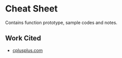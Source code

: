 # Cheat Sheet
Contains function prototype, sample codes and notes.

## Work Cited
* [cplusplus.com](cplusplus.com/reference/)
